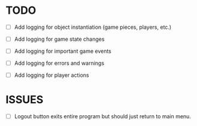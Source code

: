 # TODO

- [ ] Add logging for object instantiation (game pieces, players, etc.)
- [ ] Add logging for game state changes
- [ ] Add logging for important game events
- [ ] Add logging for errors and warnings
- [ ] Add logging for player actions



# ISSUES

- [ ] Logout button exits entire program but should just return to main menu.
